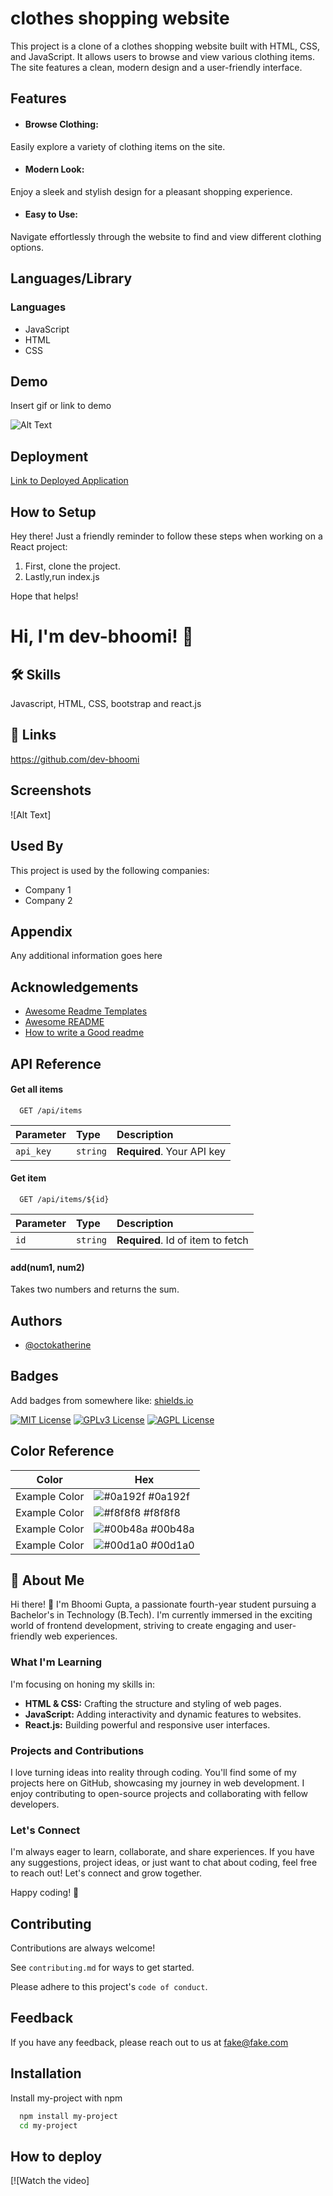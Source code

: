 
# clothes shopping website 

This project is a clone of a clothes shopping website built with HTML, CSS, and JavaScript. It allows users to browse and view various clothing items. The site features a clean, modern design and a user-friendly interface.

## Features

- #### Browse Clothing: 
Easily explore a variety of clothing items on the site.

- #### Modern Look:
 Enjoy a sleek and stylish design for a pleasant shopping experience.

- #### Easy to Use: 
Navigate effortlessly through the website to find and view different clothing options.


## Languages/Library
### Languages
- JavaScript
- HTML
- CSS

## Demo

Insert gif or link to demo

![Alt Text](https://media.giphy.com/media/v1.Y2lkPTc5MGI3NjExdWJzMnV0ems2MTE4eG81ZzNqancwaW90dmRhbGwyb2JmMG8xcGlldyZlcD12MV9pbnRlcm5hbF9naWZfYnlfaWQmY3Q9Zw/Z5AswvmjjD6pr02aKK/giphy.gif)

## Deployment

[Link to Deployed Application](https://dev-bhoomi.github.io/shopping-website/)





## How to Setup
Hey there! Just a friendly reminder to follow these steps when working on a React project:

1. First, clone the project.
2. Lastly,run index.js

Hope that helps!
# Hi, I'm dev-bhoomi! 👋


## 🛠 Skills
Javascript, HTML, CSS, bootstrap and react.js


## 🔗 Links
https://github.com/dev-bhoomi

## Screenshots

![Alt Text]


## Used By

This project is used by the following companies:

- Company 1
- Company 2


## Appendix

Any additional information goes here


## Acknowledgements

 - [Awesome Readme Templates](https://awesomeopensource.com/project/elangosundar/awesome-README-templates)
 - [Awesome README](https://github.com/matiassingers/awesome-readme)
 - [How to write a Good readme](https://bulldogjob.com/news/449-how-to-write-a-good-readme-for-your-github-project)


## API Reference

#### Get all items

```http
  GET /api/items
```

| Parameter | Type     | Description                |
| :-------- | :------- | :------------------------- |
| `api_key` | `string` | **Required**. Your API key |

#### Get item

```http
  GET /api/items/${id}
```

| Parameter | Type     | Description                       |
| :-------- | :------- | :-------------------------------- |
| `id`      | `string` | **Required**. Id of item to fetch |

#### add(num1, num2)

Takes two numbers and returns the sum.


## Authors

- [@octokatherine](https://www.github.com/octokatherine)


## Badges

Add badges from somewhere like: [shields.io](https://shields.io/)

[![MIT License](https://img.shields.io/badge/License-MIT-green.svg)](https://choosealicense.com/licenses/mit/)
[![GPLv3 License](https://img.shields.io/badge/License-GPL%20v3-yellow.svg)](https://opensource.org/licenses/)
[![AGPL License](https://img.shields.io/badge/license-AGPL-blue.svg)](http://www.gnu.org/licenses/agpl-3.0)

## Color Reference

| Color             | Hex                                                                |
| ----------------- | ------------------------------------------------------------------ |
| Example Color | ![#0a192f](https://via.placeholder.com/10/0a192f?text=+) #0a192f |
| Example Color | ![#f8f8f8](https://via.placeholder.com/10/f8f8f8?text=+) #f8f8f8 |
| Example Color | ![#00b48a](https://via.placeholder.com/10/00b48a?text=+) #00b48a |
| Example Color | ![#00d1a0](https://via.placeholder.com/10/00b48a?text=+) #00d1a0 |


## 🚀 About Me
Hi there! 👋 I'm Bhoomi Gupta, a passionate fourth-year student pursuing a Bachelor's in Technology (B.Tech). I'm currently immersed in the exciting world of frontend development, striving to create engaging and user-friendly web experiences.

### What I'm Learning

I'm focusing on honing my skills in:

- **HTML & CSS:** Crafting the structure and styling of web pages.
- **JavaScript:** Adding interactivity and dynamic features to websites.
- **React.js:** Building powerful and responsive user interfaces.

### Projects and Contributions

I love turning ideas into reality through coding. You'll find some of my projects here on GitHub, showcasing my journey in web development. I enjoy contributing to open-source projects and collaborating with fellow developers.

### Let's Connect

I'm always eager to learn, collaborate, and share experiences. If you have any suggestions, project ideas, or just want to chat about coding, feel free to reach out! Let's connect and grow together.

Happy coding! 🚀

## Contributing

Contributions are always welcome!

See `contributing.md` for ways to get started.

Please adhere to this project's `code of conduct`.


## Feedback

If you have any feedback, please reach out to us at fake@fake.com


## Installation

Install my-project with npm

```bash
  npm install my-project
  cd my-project
```
    
## How to deploy
[![Watch the video]
